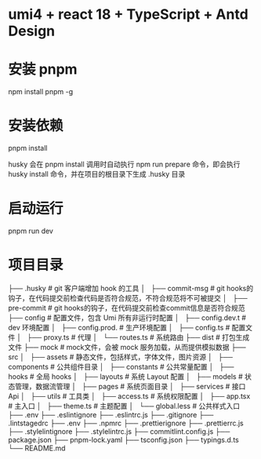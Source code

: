 # umi4 + react 18 + TypeScript + Antd Design

# 安装 pnpm

npm install pnpm -g

# 安装依赖

pnpm install

husky 会在 pnpm install 调用时自动执行 npm run prepare 命令，即会执行 husky install 命令，并在项目的根目录下生成 .husky 目录

# 启动运行

pnpm run dev


# 项目目录
├── .husky              # git 客户端增加 hook 的工具
│   ├── commit-msg      # git hooks的钩子，在代码提交前检查代码是否符合规范，不符合规范将不可被提交
│   ├── pre-commit      # git hooks的钩子，在代码提交前检查commit信息是否符合规范
├── config              # 配置文件，包含 Umi 所有非运行时配置
│   ├── config.dev.t    # dev 环境配置
│   ├── config.prod.    # 生产环境配置
│   ├── config.ts       # 配置文件
│   ├── proxy.ts        # 代理
│   └── routes.ts       # 系统路由
├── dist                # 打包生成文件
├── mock                # mock文件，会被 mock 服务加载，从而提供模拟数据
├── src
│   ├── assets          # 静态文件，包括样式，字体文件，图片资源
│   ├── components      # 公共组件目录
│   ├── constants       # 公共常量配置
│   ├── hooks           # 全局 hooks
│   ├── layouts         # 系统 Layout 配置
│   ├── models          # 状态管理，数据流管理
│   ├── pages           # 系统页面目录
│   ├── services        # 接口 Api
│   ├── utils           # 工具类
│   ├── access.ts       # 系统权限配置
│   ├── app.tsx         # 主入口
│   ├── theme.ts        # 主题配置
│   └── global.less     # 公共样式入口
├── .env
├── .eslintignore
├── .eslintrc.js
├── .gitignore
├── .lintstagedrc
├── .env
├── .npmrc
├── .prettierignore
├── .prettierrc.js
├── .stylelintignore
├── .stylelintrc.js
├── commitlint.config.js
├── package.json
├── pnpm-lock.yaml
├── tsconfig.json
├── typings.d.ts
└── README.md
